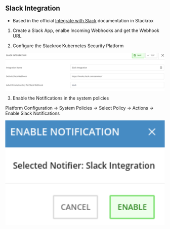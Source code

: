 ## Slack Integration

* Based in the official [Integrate with Slack](https://help.stackrox.com/docs/integrate-with-other-tools/integrate-with-slack/) documentation in Stackrox

1. Create a Slack App, enalbe Incoming Webhooks and get the Webhook URL

2. Configure the Stackrox Kubernetes Security Platform

<img align="center" width="750" src="pics/result20_4.png">

3. Enable the Notifications in the system policies

Platform Configuration -> System Policies -> Select Policy -> Actions -> Enable Slack Notifications

<img align="center" width="750" src="pics/result20_3.png">

